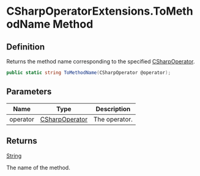 # CSharpOperatorExtensions.ToMethodName Method
## Definition

Returns the method name corresponding to the specified [CSharpOperator](MrKWatkins.Reflection.CSharpOperator.md).

```c#
public static string ToMethodName(CSharpOperator @operator);
```

## Parameters

| Name | Type | Description |
| ---- | ---- | ----------- |
| operator | [CSharpOperator](MrKWatkins.Reflection.CSharpOperator.md) | The operator. |

## Returns

[String](https://learn.microsoft.com/en-gb/dotnet/api/System.String)

The name of the method.

